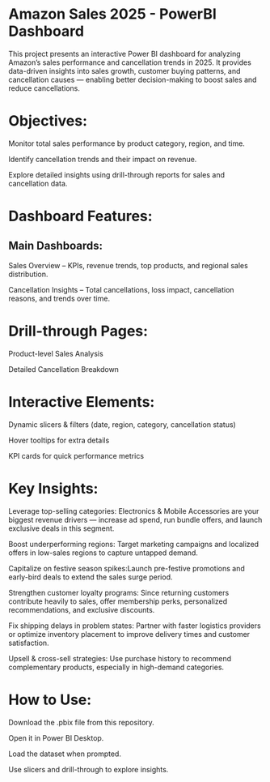 # Amazon Sales 2025 - PowerBI Dashboard
This project presents an interactive Power BI dashboard for analyzing Amazon’s sales performance and cancellation trends in 2025.
It provides data-driven insights into sales growth, customer buying patterns, and cancellation causes — enabling better decision-making to boost sales and reduce cancellations.

# Objectives:
Monitor total sales performance by product category, region, and time.

Identify cancellation trends and their impact on revenue.

Explore detailed insights using drill-through reports for sales and cancellation data.

# Dashboard Features:
## Main Dashboards:

Sales Overview – KPIs, revenue trends, top products, and regional sales distribution.

Cancellation Insights – Total cancellations, loss impact, cancellation reasons, and trends over time.

# Drill-through Pages:

Product-level Sales Analysis

Detailed Cancellation Breakdown

# Interactive Elements:

Dynamic slicers & filters (date, region, category, cancellation status)

Hover tooltips for extra details

KPI cards for quick performance metrics

# Key Insights:
Leverage top-selling categories: Electronics & Mobile Accessories are your biggest revenue drivers — increase ad spend, run bundle offers, and launch exclusive deals in this segment.

Boost underperforming regions: Target marketing campaigns and localized offers in low-sales regions to capture untapped demand.

Capitalize on festive season spikes:Launch pre-festive promotions and early-bird deals to extend the sales surge period.

Strengthen customer loyalty programs:  Since returning customers contribute heavily to sales, offer membership perks, personalized recommendations, and exclusive discounts.

Fix shipping delays in problem states: Partner with faster logistics providers or optimize inventory placement to improve delivery times and customer satisfaction.

Upsell & cross-sell strategies: Use purchase history to recommend complementary products, especially in high-demand categories.

# How to Use:
Download the .pbix file from this repository.

Open it in Power BI Desktop.

Load the dataset when prompted.

Use slicers and drill-through to explore insights.
